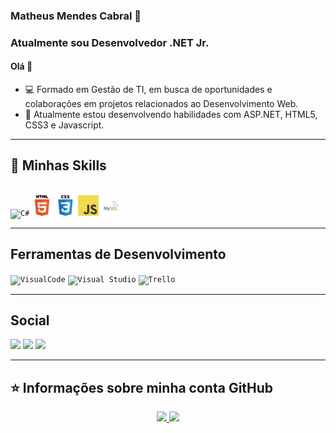 ### Matheus Mendes Cabral  :wave: <br>
### Atualmente sou Desenvolvedor .NET Jr. <br>

#### Olá 👋

- :computer: Formado em Gestão de TI, em busca de oportunidades e colaborações em projetos relacionados ao Desenvolvimento Web.
- :book: Atualmente estou desenvolvendo habilidades com ASP.NET, HTML5, CSS3 e Javascript.

----

## 🚀 Minhas Skills

<div style="display: inline_block"><br>
<code><img height="33" src="https://github.com/matheuscabral3/matheuscabral3/blob/main/icon/csharp_original_logo_icon_146578.ico" alt="C#"/></code> 
<code><img height="33" src="https://raw.githubusercontent.com/github/explore/80688e429a7d4ef2fca1e82350fe8e3517d3494d/topics/html/html.png" alt="HTML5"/></code>
<code><img height="33" src="https://raw.githubusercontent.com/github/explore/80688e429a7d4ef2fca1e82350fe8e3517d3494d/topics/css/css.png" alt="CSS3"/></code>
<code><img height="33" src="https://raw.githubusercontent.com/github/explore/80688e429a7d4ef2fca1e82350fe8e3517d3494d/topics/javascript/javascript.png" alt="Javascript"/></code>
<code><img height="33" src="https://raw.githubusercontent.com/github/explore/80688e429a7d4ef2fca1e82350fe8e3517d3494d/topics/mysql/mysql.png" alt="MySQL"/></code>
<div>

 ----
 
## Ferramentas de Desenvolvimento

  
 <code><img height="48" src="https://github.com/matheuscabral3/matheuscabral3/blob/main/icon/microsoft_visual_studio_code_alt_macos_bigsur_icon_189954.ico" alt="VisualCode"/></code>
  <code><img height="48" src="https://github.com/matheuscabral3/matheuscabral3/blob/main/icon/microsoft_visual_studio_macos_bigsur_icon_189958.ico" alt="Visual Studio"/></code>
  <code><img height="43" src="https://github.com/matheuscabral3/matheuscabral3/blob/main/icon/Trello_icon-icons.com_66775.ico" alt="Trello"/></code>

----

 ## Social
 
 <div>   
  <a href="https://www.linkedin.com/in/matheus-mendes-653755180/" target="_blank"><img src="https://img.shields.io/badge/linkedin-%230077B5.svg?&style=for-the-badge&logo=linkedin&logoColor=white" target="_blank"></a>
   <a href="https://www.facebook.com/matheus.mendescabral/" target="_blank"><img src = "https://img.shields.io/badge/facebook-%231877F2.svg?&style=for-the-badge&logo=facebook&logoColor=white" target="_blank"></a>
  <a href = "mailto:matheusmendescontato81@gmail.com.com"><img src="https://img.shields.io/badge/-Gmail-%23333?style=for-the-badge&logo=gmail&logoColor=white" target="_blank"></a>
     
  <!-- ![Snake animation](https://github.com/matheuscabral3/matheuscabral3/blob/output/github-contribution-grid-snake.svg) -->
 
</div>
 
 
----

## ⭐ Informações sobre minha conta GitHub
 
 <div align="center">
  <a href="https://github.com/matheuscabraal3">
  <img height="180em" src="https://github-readme-stats.vercel.app/api?username=matheuscabral3&show_icons=true&theme=dracula&include_all_commits=true&count_private=true"/>
  <img height="180em" src="https://github-readme-stats.vercel.app/api/top-langs/?username=matheuscabral3&layout=compact&langs_count=7&theme=dracula"/>
</div>

